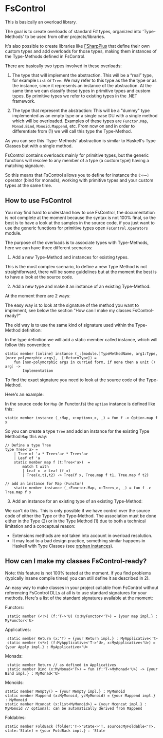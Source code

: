 FsControl
=========

This is basically an overload library.

The goal is to create overloads of standard F# types, organized into 'Type-Methods' to be used from other projects/libraries.

It's also possible to create libraries like [FSharpPlus](https://github.com/gmpl/FSharpPlus) that define their own custom types and add overloads for those types, making them instances of the Type-Methods defined in FsControl.

There are basically two types involved in these overloads:

1) The type that will implement the abstraction. This will be a “real” type, for example <code>List</code> or <code>Tree</code>. We may refer to this type as the the type or as the instance, since it represents an instance of the abstraction. At the same time we can classify these types in primitive types and custom types. By primitive types we refer to existing types in the .NET framework.

2) The type that represent the abstraction: This will be a "dummy" type implemented as an empty type or a single case DU with a single method which will be overloaded. Examples of these types are <code>Functor.Map</code>, <code>Monad.Bind</code>, <code>Monoid.Mappend</code>, etc. From now on and in order to differentiate from (1) we will call this type the Type-Method.

As you can see this 'Type-Methods' abstraction is similar to Haskell's Type Classes but with a single method.

FsControl contains overloads mainly for primitive types, but the generic functions will resolve to any member of a type (a custom type) having a matching signature.

So this means that FsControl allows you to define for instance the <code>(>>=)</code> operator (bind for monads), working with primitive types and your custom types at the same time.


How to use FsControl
--------------------

You may find hard to understand how to use FsControl, the documentation is not complete at the moment because the syntax is not 100% final, so the best is to have a look at the samples in the source code, if you just want to use the generic functions for primitive types open <code>FsControl.Operators</code> module.


The purpose of the overloads is to associate types with Type-Methods, here we can have three different scenarios:

 1) Add a new Type-Method and instances for existing types.

This is the most complex scenario, to define a new Type Method is not straightforward, there will be some guidelines but at the moment the best is to have a look at the source code.

 2) Add a new type and make it an instance of an existing Type-Method.
 
At the moment there are 2 ways:

The easy way is to look at the signature of the method you want to implement, see below the section "How can I make my classes FsControl-ready?"

The old way is to use the same kind of signature used within the Type-Method definition:

In the type definition we will add a static member called instance, which will follow this convention:

    static member [inline] instance (_:[module.]TypeMethodName, arg1:Type, [more polymorphic args], _[:ReturnType]) = 
        fun [non-polymorphic args in curried form, if none then a unit () arg] -> 
            Implementation

To find the exact signature you need to look at the source code of the Type-Method.

Here's an example:

In the source code for <code>Map</code> (in Functor.fs) the <code>option</code> instance is defined like this:

    static member instance (_:Map, x:option<_>, _) = fun f -> Option.map f x

So you can create a type <code>Tree</code> and add an instance for the existing Type Method <code>Map</code> this way:

    // Define a type Tree
    type Tree<'a> =
        | Tree of 'a * Tree<'a> * Tree<'a>
        | Leaf of 'a
        static member map f (t:Tree<'a>)  =
            match t with
            | Leaf x -> Leaf (f x)
            | Tree(x,t1,t2) -> Tree(f x, Tree.map f t1, Tree.map f t2)

    // add an ìnstance for Map (Functor)
        static member instance (_:Functor.Map, x:Tree<_>, _) = fun f -> Tree.map f x



 3) Add an instance for an existing type of an existing Type-Method:

We can’t do this. This is only possible if we have control over the source code of either the Type or the Type-Method.
The association must be done either in the Type (2) or in the Type Method (1) due to both a technical limitation and a conceptual reason:
 - Extensions methods are not taken into account in overload resolution.
 - It may lead to a bad design practice, something similar happens in Haskell with Type Classes (see [orphan instances](http://www.haskell.org/haskellwiki/Orphan_instance)).


How can I make my classes FsControl-ready?
------------------------------------------

Note: this feature is not 100% tested at the moment. If you find problems (typically insane compile times) you can still define it as described in 2).

An easy way to make classes in your project callable from FsControl without referencing FsControl DLLs at all is to use standard signatures for your methods. Here's a list of the standard signatures available at the moment:

 Functors:
 
     static member (<!>) (f:'T->'U) (x:MyFunctor<'T>) = {your map impl.} : MyFunctor<'U>
     
 Applicatives:
 
     static member Return (x:'T) = {your Return impl.} : MyApplicative<'T>
     static member (<*>) (f:MyApplicative<'T->'U>, x:MyApplicative<'U>) = {your Apply impl.} : MyApplicative<'U>
     
 Monads:
 
     static member Return // as defined in Applicatives
     static member Bind (x:MyMonad<'T>) = fun (f:'T->MyMonad<'U>) -> {your Bind impl.} : MyMonad<'U>
   
Monoids:

	static member Mempty() = {your Mempty impl.} : MyMonoid
	static member Mappend (x:MyMonoid, y:MyMonoid) = {your Mappend impl.} : MyMonoid
	static member Mconcat (x:list<MyMonoid>) = {your Mconcat impl.} : MyMonoid // optional: can be automatically derived from Mappend

Foldables:

    static member FoldBack (folder:'T->'State->'T, source:MyFoldable<'T>, state:'State) = {your FoldBack impl.} : 'State